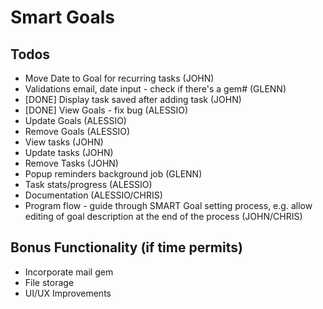# Smart Goals

## Todos

- Move Date to Goal for recurring tasks (JOHN)
- Validations email, date input - check if there's a gem# (GLENN)
- [DONE] Display task saved after adding task (JOHN)
- [DONE] View Goals - fix bug (ALESSIO)
- Update Goals (ALESSIO)
- Remove Goals (ALESSIO)
- View tasks (JOHN)
- Update tasks (JOHN)
- Remove Tasks (JOHN)
- Popup reminders background job (GLENN)
- Task stats/progress (ALESSIO)
- Documentation (ALESSIO/CHRIS)
- Program flow - guide through SMART Goal setting process, e.g. allow editing of goal description at the end of the process (JOHN/CHRIS)

## Bonus Functionality (if time permits)
- Incorporate mail gem
- File storage
- UI/UX Improvements